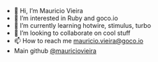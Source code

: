 - 👋 Hi, I’m Mauricio Vieira
- 👀 I’m interested in Ruby and goco.io
- 🌱 I’m currently learning hotwire, stimulus, turbo
- 💞️ I’m looking to collaborate on cool stuff
- 📫 How to reach me mauricio.vieira@goco.io
- Main github [@mauriciovieira](https://github.com/mauriciovieira)

<!---
mvgocoio/mvgocoio is a ✨ special ✨ repository because its `README.md` (this file) appears on your GitHub profile.
You can click the Preview link to take a look at your changes.
--->
